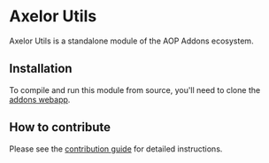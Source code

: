 # Axelor Utils

Axelor Utils is a standalone module of the AOP Addons ecosystem.

## Installation

To compile and run this module from source, you'll need to clone the [addons webapp](https://git.axelor.com/aop/addons/addons-webapp).

## How to contribute

Please see the [contribution guide](CONTRIBUTING.md) for detailed instructions.